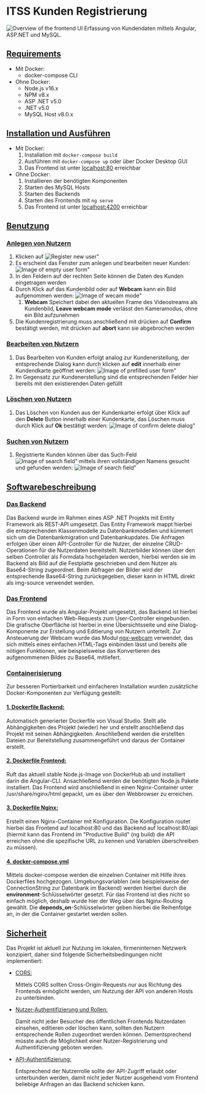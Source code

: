 # ITSS Kunden Registrierung
![Overview of the frontend UI](./documentation/images/overview.png)
Erfassung von Kundendaten mittels Angular, ASP.NET und MySQL.

## <ins>Requirements<ins>
- Mit Docker:
    - docker-compose CLI
- Ohne Docker:
    - Node.js v16.x
    - NPM v8.x
    - ASP .NET v5.0
    - .NET v5.0
    - MySQL Host v8.0.x

## <ins>Installation und Ausführen<ins>
 - Mit Docker:
    1. Installation mit `docker-compose build`
    2. Ausführen mit `docker-compose up` oder über Docker Desktop GUI
    3. Das Frontend ist unter [localhost:80](http://localhost:80) erreichbar
 - Ohne Docker:
    1. Installieren der benötigten Komponenten
    2. Starten des MySQL Hosts
    3. Starten des Backends
    4. Starten des Frontends mit `ng serve`
    5. Das Frontend ist unter [localhost:4200](http://localhost:4200) erreichbar

## <ins>Benutzung<ins>
### <ins>Anlegen von Nutzern<ins>
1. Klicken auf ![Register new user"](./documentation/images/register_button.png)
2. Es erscheint das Fenster zum anlegen und bearbeiten neuer Kunden:
![Image of empty user form"](./documentation/images/empty_user_form.png)
3. In den Feldern auf der rechten Seite können die Daten des Kunden eingetragen werden
4. Durch Klick auf das Kundenbild oder auf **Webcam** kann ein Bild aufgenommen werden:
![Image of wecam mode"](./documentation/images/webcam_mode.png)
    1. **Webcam** Speichert dabei den aktuellen Frame des Videostreams als Kundenbild, **Leave webcam mode** verlässt den Kameramodus, ohne ein Bild aufzunehmen
5. Die Kundenregistrierung muss anschließend mit drücken auf **Confirm** bestätigt werden, mit drücken auf **abort** kann sie abgebrochen werden

### <ins>Bearbeiten von Nutzern<ins>
1. Das Bearbeiten von Kunden erfolgt analog zur Kundenerstellung, der entsprechende Dialog kann durch klicken auf **edit** innerhalb einer Kundendkarte geöffnet werden:
![Image of prefilled user form"](./documentation/images/prefilled_user_form.png)
2. Im Gegensatz zur Kundenerstellung sind die entsprechenden Felder hier bereits mit den existierenden Daten gefüllt

### <ins>Löschen von Nutzern<ins>
1. Das Löschen von Kunden aus der Kundenkartei erfolgt über Klick auf den **Delete** Button innerhalb einer Kundenkarte, das Löschen muss durch Klick auf **Ok** bestätigt werden:
![Image of confirm delete dialog"](./documentation/images/confirm_delete.png)

### <ins>Suchen von Nutzern<ins>
1. Registrierte Kunden können über das Such-Feld ![Image of search field"](./documentation/images/search_field.png)
 mittels ihren vollständigen Namens gesucht und gefunden werden:
![Image of search field"](./documentation/images/searched_user.png)
## <ins>Softwarebeschreibung<ins>
### <ins>Das Backend<ins>
Das Backend wurde im Rahmen eines ASP .NET Projekts mit Entity Framework als REST-API umgesetzt. Das Entity Framework mappt hierbei die entsprechenden Klassenmodelle zu Datenbankmodellen und kümmert sich um die Datenbankmigration und Datenbankupdates.
Die Anfragen erfolgen über einen API-Controller für die Nutzer, der einzelne CRUD-Operationen für die Nutzerdaten bereitstellt.
Nutzerbilder können über den selben Controller als Formdata hochgeladen werden, hierbei werden sie im Backend als Bild auf die Festplatte geschrieben und dem Nutzer als Base64-String zugeordnet.
Beim Abfragen der Bilder wird der entsprechende Base64-String zurückgegeben, dieser kann in HTML direkt als img-source verwendet werden.

### <ins>Das Frontend<ins>
Das Frontend wurde als Angular-Projekt umgesetzt, das Backend ist hierbei in Form von einfachen Web-Requests zum User-Controller eingebunden.
Die grafische Oberfläche ist hierbei in eine Übersichtsseite und eine Dialog-Komponente zur Erstellung und Editierung von Nutzern unterteilt.
Zur Ansteuerung der Webcam wurde das Modul [ngx-webcam](https://www.npmjs.com/package/ngx-webcam) verwendet, das sich mittels eines einfachen HTML-Tags einbinden lässt und bereits alle nötigen Funktionen, wie beispielsweise das Konvertieren des aufgenommenen Bildes zu Base64, mitliefert.

### <ins>Containerisierung<ins>
Zur besseren Portierbarkeit und einfacheren Installation wurden zusätzliche Docker-Komponenten zur Verfügung gestellt:

#### <ins>1. Dockerfile Backend:<ins>
Automatisch generierter Dockerfile von Visual Studio.
Stellt alle Abhängigkeiten des Projekt (wieder) her und erstellt anschließend das Projekt mit seinen Abhängigkeiten. Anschließend werden die erstellten Dateien zur Bereitstellung zusammengeführt und daraus der Container erstellt.

#### <ins>2. Dockerfile Frontend:<ins>
Ruft das aktuell stable Node.js-Image von DockerHub ab und installiert darin die Angular-CLI. Ansachließend werden die benötigten Node.js Pakete installiert.
Das Frontend wird anschließend in einen Nginx-Container unter /usr/share/nginx/html gepackt, um es über den Webbrowser zu erreichen.

#### <ins>3. Dockerfile Nginx:<ins>
Erstellt einen Nginx-Container mit Konfiguration.
Die Konfiguration routet hierbei das Frontend auf localhost:80 und das Backend auf localhost:80/api (hiermit kann das Frontend im "Productive Build" (ng build) die API erreichen ohne die spezifische URL zu kennen und Variablen überschreiben zu müssen).

#### <ins>4. docker-compose.yml<ins>
Mittels docker-compose werden die einzelnen Container mit Hilfe ihres Dockerfiles hochgezogen. Umgebungsvariablen (wie beispielsweise der ConnectionString zur Datenbank im Backend) werden hierbei durch die **environment**-Schlüsselwörter gesetzt. Für das Frontend ist dies nicht so einfach möglich, deshalb wurde hier der Weg über das Nginx-Routing gewählt.
Die **depends_on**-Schlüsselwörter geben hierbei die Reihenfolge an, in der die Container gestartet werden sollen.

## <ins>Sicherheit<ins>
Das Projekt ist aktuell zur Nutzung im lokalen, firmeninternen Netzwerk konzipiert, daher sind folgende Sicherheitsbedingungen nicht implementiert:
- <ins>CORS:<ins>

    Mittels CORS sollten Cross-Origin-Requests nur aus Richtung des Frontends ermöglicht werden, um Nutzung der API von anderen Hosts zu unterbinden.

- <ins>Nutzer-Authentifizierung und Rollen:<ins>

    Damit nicht jeder Besucher des öffentlichen Frontends Nutzerdaten einsehen, editieren oder löschen kann, sollten den Nutzern entsprechende Rollen zugeordnet werden können.
    Dementsprechend müsste auch die Möglichkeit einer Nutzer-Registrierung und Authentifizierung geboten werden.

- <ins>API-Authentifizierung:<ins>

  Entsprechend der Nutzerrolle sollte der API-Zugriff erlaubt oder unterbunden werden, damit nicht jeder Nutzer ausgehend vom Frontend beliebige Anfragen an das Backend schicken kann.
